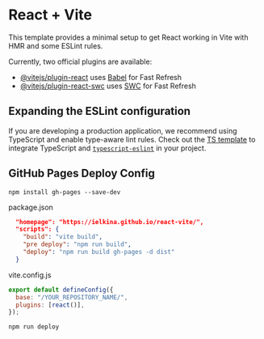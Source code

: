 # React + Vite

This template provides a minimal setup to get React working in Vite with HMR and some ESLint rules.

Currently, two official plugins are available:

- [@vitejs/plugin-react](https://github.com/vitejs/vite-plugin-react/blob/main/packages/plugin-react/README.md) uses [Babel](https://babeljs.io/) for Fast Refresh
- [@vitejs/plugin-react-swc](https://github.com/vitejs/vite-plugin-react-swc) uses [SWC](https://swc.rs/) for Fast Refresh

## Expanding the ESLint configuration

If you are developing a production application, we recommend using TypeScript and enable type-aware lint rules. Check out the [TS template](https://github.com/vitejs/vite/tree/main/packages/create-vite/template-react-ts) to integrate TypeScript and [`typescript-eslint`](https://typescript-eslint.io) in your project.

## GitHub Pages Deploy Config

```
npm install gh-pages --save-dev
```

package.json

```json
  "homepage": "https://ielkina.github.io/react-vite/",
  "scripts": {
    "build": "vite build",
    "pre deploy": "npm run build",
    "deploy": "npm run build gh-pages -d dist"
  }
```

vite.config.js

```js
export default defineConfig({
  base: "/YOUR_REPOSITORY_NAME/",
  plugins: [react()],
});
```

```
npm run deploy
```
